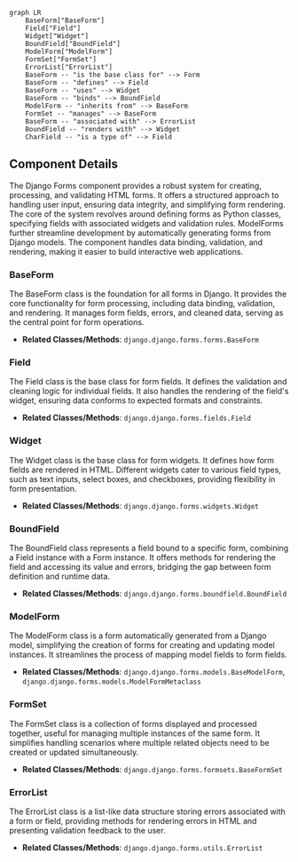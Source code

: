 ```mermaid
graph LR
    BaseForm["BaseForm"]
    Field["Field"]
    Widget["Widget"]
    BoundField["BoundField"]
    ModelForm["ModelForm"]
    FormSet["FormSet"]
    ErrorList["ErrorList"]
    BaseForm -- "is the base class for" --> Form
    BaseForm -- "defines" --> Field
    BaseForm -- "uses" --> Widget
    BaseForm -- "binds" --> BoundField
    ModelForm -- "inherits from" --> BaseForm
    FormSet -- "manages" --> BaseForm
    BaseForm -- "associated with" --> ErrorList
    BoundField -- "renders with" --> Widget
    CharField -- "is a type of" --> Field
```

## Component Details

The Django Forms component provides a robust system for creating, processing, and validating HTML forms. It offers a structured approach to handling user input, ensuring data integrity, and simplifying form rendering. The core of the system revolves around defining forms as Python classes, specifying fields with associated widgets and validation rules. ModelForms further streamline development by automatically generating forms from Django models. The component handles data binding, validation, and rendering, making it easier to build interactive web applications.

### BaseForm
The BaseForm class is the foundation for all forms in Django. It provides the core functionality for form processing, including data binding, validation, and rendering. It manages form fields, errors, and cleaned data, serving as the central point for form operations.
- **Related Classes/Methods**: `django.django.forms.forms.BaseForm`

### Field
The Field class is the base class for form fields. It defines the validation and cleaning logic for individual fields. It also handles the rendering of the field's widget, ensuring data conforms to expected formats and constraints.
- **Related Classes/Methods**: `django.django.forms.fields.Field`

### Widget
The Widget class is the base class for form widgets. It defines how form fields are rendered in HTML. Different widgets cater to various field types, such as text inputs, select boxes, and checkboxes, providing flexibility in form presentation.
- **Related Classes/Methods**: `django.django.forms.widgets.Widget`

### BoundField
The BoundField class represents a field bound to a specific form, combining a Field instance with a Form instance. It offers methods for rendering the field and accessing its value and errors, bridging the gap between form definition and runtime data.
- **Related Classes/Methods**: `django.django.forms.boundfield.BoundField`

### ModelForm
The ModelForm class is a form automatically generated from a Django model, simplifying the creation of forms for creating and updating model instances. It streamlines the process of mapping model fields to form fields.
- **Related Classes/Methods**: `django.django.forms.models.BaseModelForm`, `django.django.forms.models.ModelFormMetaclass`

### FormSet
The FormSet class is a collection of forms displayed and processed together, useful for managing multiple instances of the same form. It simplifies handling scenarios where multiple related objects need to be created or updated simultaneously.
- **Related Classes/Methods**: `django.django.forms.formsets.BaseFormSet`

### ErrorList
The ErrorList class is a list-like data structure storing errors associated with a form or field, providing methods for rendering errors in HTML and presenting validation feedback to the user.
- **Related Classes/Methods**: `django.django.forms.utils.ErrorList`
